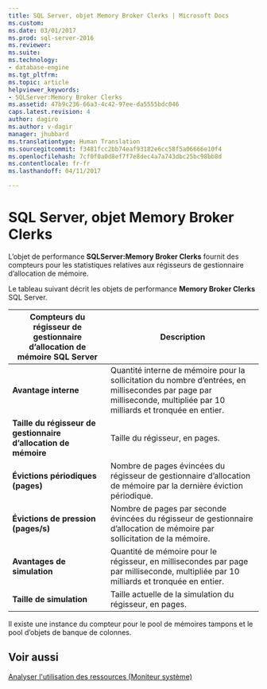 ```yaml
---
title: SQL Server, objet Memory Broker Clerks | Microsoft Docs
ms.custom: 
ms.date: 03/01/2017
ms.prod: sql-server-2016
ms.reviewer: 
ms.suite: 
ms.technology:
- database-engine
ms.tgt_pltfrm: 
ms.topic: article
helpviewer_keywords:
- SQLServer:Memory Broker Clerks
ms.assetid: 47b9c236-66a3-4c42-97ee-da5555bdc046
caps.latest.revision: 4
author: dagiro
ms.author: v-dagir
manager: jhubbard
ms.translationtype: Human Translation
ms.sourcegitcommit: f3481fcc2bb74eaf93182e6cc58f5a06666e10f4
ms.openlocfilehash: 7cf0f0a0d8ef7f7e8dec4a7a743dbc25bc98bb8d
ms.contentlocale: fr-fr
ms.lasthandoff: 04/11/2017

---
```

# <a name="sql-server-memory-broker-clerks-object"></a>SQL Server, objet Memory Broker Clerks
L’objet de performance **SQLServer:Memory Broker Clerks** fournit des compteurs pour les statistiques relatives aux régisseurs de gestionnaire d’allocation de mémoire.

Le tableau suivant décrit les objets de performance **Memory Broker Clerks** SQL Server.

|**Compteurs du régisseur de gestionnaire d’allocation de mémoire SQL Server**|Description|  
|-------------|-----------------|  
|**Avantage interne**|Quantité interne de mémoire pour la sollicitation du nombre d’entrées, en millisecondes par page par milliseconde, multipliée par 10 milliards et tronquée en entier.|
|**Taille du régisseur de gestionnaire d’allocation de mémoire**|Taille du régisseur, en pages.|
|**Évictions périodiques (pages)**|Nombre de pages évincées du régisseur de gestionnaire d’allocation de mémoire par la dernière éviction périodique.|
|**Évictions de pression (pages/s)**|Nombre de pages par seconde évincées du régisseur de gestionnaire d’allocation de mémoire par sollicitation de la mémoire.|
|**Avantages de simulation**|Quantité de mémoire pour le régisseur, en millisecondes par page par milliseconde, multipliée par 10 milliards et tronquée en entier.|
|**Taille de simulation**|Taille actuelle de la simulation du régisseur, en pages.|

Il existe une instance du compteur pour le pool de mémoires tampons et le pool d’objets de banque de colonnes.

## <a name="see-also"></a>Voir aussi  
[Analyser l'utilisation des ressources (Moniteur système)](../../relational-databases/performance-monitor/monitor-resource-usage-system-monitor.md)

